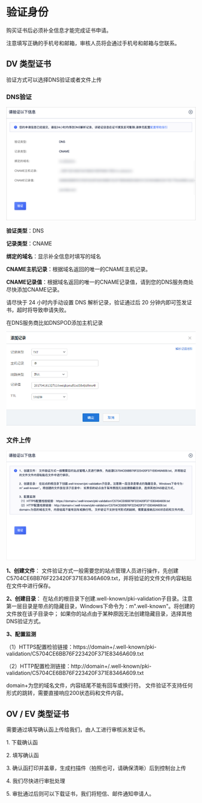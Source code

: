 

# 验证身份

购买证书后必须补全信息才能完成证书申请。

<wrap em>注意填写正确的手机号和邮箱，审核人员将会通过手机号和邮箱与您联系。</wrap>

## DV 类型证书

验证方式可以选择DNS验证或者文件上传

### DNS验证

![](/images/operate/dnsyz.png)

**验证类型**：DNS

**记录类型**：CNAME

**绑定的域名**：显示补全信息时填写的域名

**CNAME主机记录**：根据域名返回的唯一的CNAME主机记录。

**CNAME记录值**：根据域名返回的唯一的CNAME记录值，请到您的DNS服务商处尽快添加CNAME记录。

<wrap em>请尽快于 24 小时内手动设置 DNS 解析记录，验证通过后 20
分钟内即可签发证书，超时将导致申请失败。</wrap>

在DNS服务商比如DNSPOD添加主机记录

![](/images/operate/添加记录.png)






### 文件上传

![](/images/operate/wjyz.png)

**1、创建文件**： 文件验证方式一般需要您的站点管理人员进行操作，先创建C5704CE6BB76F223420F371E8346A609.txt，并将验证的文件文件内容粘贴在文件中进行保存。

**2、创建目录**： 在站点的根目录下创建.well-known/pki-validation子目录。注意第一层目录是带点的隐藏目录，Windows下命令为：m".well-known"。将创建的文件放在该子目录中； 如果你的站点由于某种原因无法创建隐藏目录，选择其他DNS验证方式。

**3、配置监测**

<wrap em>（1）HTTPS配置检验链接：https://domain+/.well-known/pki-validation/C5704CE6BB76F223420F371E8346A609.txt</wrap>

<wrap em>（2）HTTP配置检测链接：http://domain+/.well-known/pki-validation/C5704CE6BB76F223420F371E8346A609.txt</wrap>

domain+为您的域名文件，内容结尾不能有回车或换行符。 文件验证不支持任何形式的跳转，需要直接响应200状态码和文件内容。

## OV / EV 类型证书

需要通过填写确认函上传给我们，由人工进行审核派发证书。

1\. 下载确认函

2\. 填写确认函

3\. 确认函<wrap em>打印并盖章，生成扫描件（拍照也可，请确保清晰）后到控制台上传</wrap>

4\. 我们尽快进行审批处理

5\. 审批通过后则可以下载证书，我们将短信、邮件通知申请人。
